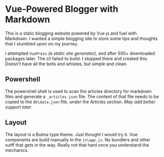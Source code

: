 # Vue-Powered Blogger with Markdown

This is a static blogging website powered by Vue js and fuel with Markdown. I wanted a simple blogging site to store some tips and thoughts that I stumbled upon on my journey.

I attempted `VuePress` *(a static site generator)*, and after 500+ downloaded packages later. The cli failed to build. I stopped there and created this. Doesn't have all the bells and whistes, but simple and clean.

## Powershell
The powershell shell is used to scan the articles directory for markdown files and generate a `_articles.json` file. The content of that file needs to be copied to the `db\data.json` file, under the Articles section. *May add better support later*

## Layout
The layout is a Bulma type theme. Just thought I would try it. Vue components are build manually in the `js\app.js`. No bundlers and other sutff that gets in the way. Really not that hard once you understand the mechanics.